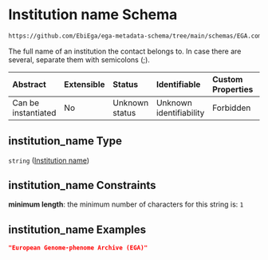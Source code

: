 # Institution name Schema

```txt
https://github.com/EbiEga/ega-metadata-schema/tree/main/schemas/EGA.common-definitions.json#/definitions/contact_details/properties/institution_name
```

The full name of an institution the contact belongs to. In case there are several, separate them with semicolons (;).

| Abstract            | Extensible | Status         | Identifiable            | Custom Properties | Additional Properties | Access Restrictions | Defined In                                                                                           |
| :------------------ | :--------- | :------------- | :---------------------- | :---------------- | :-------------------- | :------------------ | :--------------------------------------------------------------------------------------------------- |
| Can be instantiated | No         | Unknown status | Unknown identifiability | Forbidden         | Allowed               | none                | [EGA.common-definitions.json\*](../../../schemas/EGA.common-definitions.json "open original schema") |

## institution\_name Type

`string` ([Institution name](ega-12-definitions-contact-details-properties-institution-name.md))

## institution\_name Constraints

**minimum length**: the minimum number of characters for this string is: `1`

## institution\_name Examples

```json
"European Genome-phenome Archive (EGA)"
```
